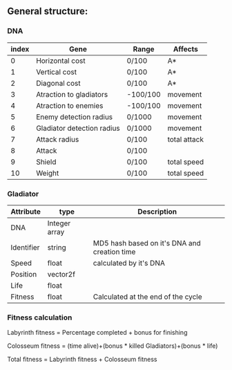 ## General structure:

### DNA

| index        | Gene        | Range           | Affects  |
|---| ------------- |-------------| -----|
|0| Horizontal cost| 0/100 | A* |
|1| Vertical cost | 0/100 | A*  |
|2| Diagonal cost | 0/100 | A*  |
|3| Atraction to gladiators| -100/100 | movement |
|4| Atraction to enemies| -100/100 | movement |
|5| Enemy detection radius | 0/1000 |movement |
|6| Gladiator detection radius | 0/1000 | movement |
|7| Attack radius | 0/100 | total attack|
|8| Attack| 0/100 | |
|9| Shield| 0/100 | total speed |
|10| Weight | 0/100 | total speed |


### Gladiator

| Attribute | type| Description|
|---|---|--|
|DNA|Integer array ||
|Identifier|string |MD5 hash based on it's DNA and creation time|
|Speed|float|calculated by it's DNA|
|Position|vector2f||
|Life|float| |
|Fitness|float|Calculated at the end of the cycle |


### Fitness calculation

Labyrinth fitness = Percentage completed + bonus for finishing

Colosseum fitness = (time alive)+(bonus * killed Gladiators)+(bonus * life)

Total fitness = Labyrinth fitness + Colosseum fitness
